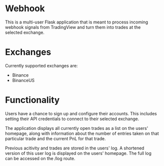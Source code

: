 # Webhook

This is a multi-user Flask application that is meant to process incoming
webhook signals from TradingView and turn them into trades at the
selected exchange.

# Exchanges

Currently supported exchanges are:

- Binance
- BinanceUS

# Functionality

Users have a chance to sign up and configure their accounts. This includes
setting their API credentials to connect to their selected exchange.

The application displays all currently open trades as a list on the users'
homepage, along with information about the number of entries taken on that
particular trade and the current PnL for that trade.

Previous acitivity and trades are stored in the users' log. A shortened version
of this user log is displayed on the users' homepage. The full log can be
accessed on the /log route.
